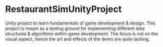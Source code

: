 # RestaurantSimUnityProject
Unity project to learn fundamentals of game development & design.
This project is meant as a testing ground for implementing different data structures & algorithms within game development.
The focus is not on the visual aspect, hence the art and effects of the demo are quite lacking. 
